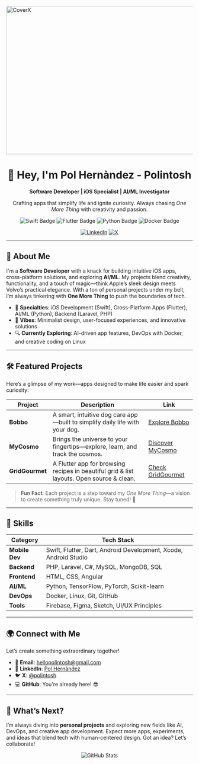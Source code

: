 <img width="1200" height="400" alt="CoverX" src="https://github.com/user-attachments/assets/c377a037-d7a2-40fa-8bcd-c0b66a736de6" />

<div align="center">
  <h1>👋 Hey, I'm Pol Hernàndez - Polintosh</h1>
  <p><strong>Software Developer | iOS Specialist | AI/ML Investigator</strong></p>
  <p>Crafting apps that simplify life and ignite curiosity. Always chasing <i>One More Thing</i> with creativity and passion.</p>
  
  <img src="https://img.shields.io/badge/Swift-iOS%20Development-orange?style=flat-square&logo=swift" alt="Swift Badge">
  <img src="https://img.shields.io/badge/Flutter-Cross%20Platform-cyan?style=flat-square&logo=flutter" alt="Flutter Badge">
  <img src="https://img.shields.io/badge/Python-AI%2FML-blue?style=flat-square&logo=python" alt="Python Badge">
  <img src="https://img.shields.io/badge/Docker-Containers-blue?style=flat-square&logo=docker" alt="Docker Badge">
  
  <a href="https://www.linkedin.com/in/pol-hernàndez-319518299"><img src="https://img.shields.io/badge/LinkedIn-Connect-blue?style=social&logo=linkedin" alt="LinkedIn"></a>
  <a href="https://x.com/polintosh"><img src="https://img.shields.io/badge/X-Follow-black?style=social&logo=x" alt="X"></a>
</div>

---

## 🚀 About Me
I'm a **Software Developer** with a knack for building intuitive iOS apps, cross-platform solutions, and exploring **AI/ML**. My projects blend creativity, functionality, and a touch of magic—think Apple’s sleek design meets Volvo’s practical elegance. With a ton of personal projects under my belt, I’m always tinkering with **One More Thing** to push the boundaries of tech.

- 🌟 **Specialties**: iOS Development (Swift), Cross-Platform Apps (Flutter), AI/ML (Python), Backend (Laravel, PHP)
- 🎨 **Vibes**: Minimalist design, user-focused experiences, and innovative solutions
- 🔍 **Currently Exploring**: AI-driven app features, DevOps with Docker, and creative coding on Linux

---

## 🛠️ Featured Projects
Here’s a glimpse of my work—apps designed to make life easier and spark curiosity:

| Project | Description | Link |
|---------|-------------|------|
| **Bobbo** | A smart, intuitive dog care app—built to simplify daily life with your dog. | [Explore Bobbo](https://bobboapp.framer.website) |
| **MyCosmo** | Brings the universe to your fingertips—explore, learn, and track the cosmos. | [Discover MyCosmo](https://mycosmoapp.framer.website) |
| **GridGourmet** | A Flutter app for browsing recipes in beautiful grid & list layouts. Open source & clean. | [Check GridGourmet](https://gridgourmetapp.framer.website) |

> **Fun Fact**: Each project is a step toward my *One More Thing*—a vision to create something truly unique. Stay tuned! 🚧

---

## 🧠 Skills
| **Category** | **Tech Stack** |
|--------------|----------------|
| **Mobile Dev** | Swift, Flutter, Dart, Android Development, Xcode, Android Studio |
| **Backend** | PHP, Laravel, C#, MySQL, MongoDB, SQL |
| **Frontend** | HTML, CSS, Angular |
| **AI/ML** | Python, TensorFlow, PyTorch, Scikit-learn |
| **DevOps** | Docker, Linux, Git, GitHub |
| **Tools** | Firebase, Figma, Sketch, UI/UX Principles |

---

## 🌍 Connect with Me
Let’s create something extraordinary together!

- 📧 **Email**: [hellopolintosh@gmail.com](mailto:hellopolintosh@gmail.com)
- 🔗 **LinkedIn**: [Pol Hernàndez](https://www.linkedin.com/in/pol-hernàndez-319518299)
- 🐦 **X**: [@polintosh](https://x.com/polintosh)
- 💻 **GitHub**: You're already here! 😎

---

## 🎯 What’s Next?
I’m always diving into **personal projects** and exploring new fields like AI, DevOps, and creative app development. Expect more apps, experiments, and ideas that blend tech with human-centered design. Got an idea? Let’s collaborate!

<div align="center">
  <img src="https://github-readme-stats.vercel.app/api?username=polintosh&show_icons=true&theme=minimal" alt="GitHub Stats">
</div>
